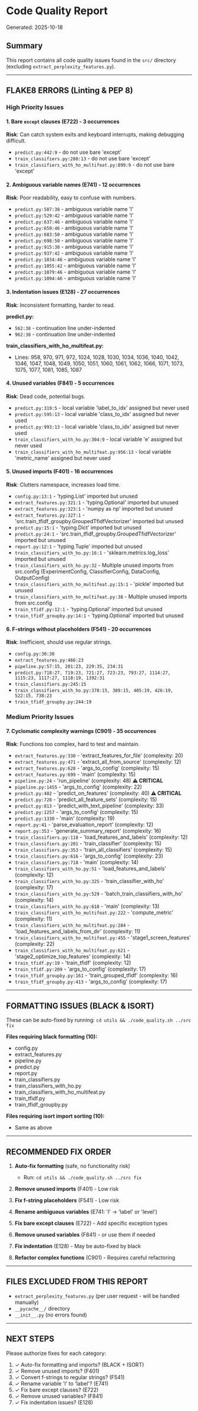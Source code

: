 # Code Quality Report

Generated: 2025-10-18

## Summary

This report contains all code quality issues found in the `src/` directory (excluding `extract_perplexity_features.py`).

---

## FLAKE8 ERRORS (Linting & PEP 8)

### High Priority Issues

#### 1. Bare `except` clauses (E722) - 3 occurrences
**Risk**: Can catch system exits and keyboard interrupts, making debugging difficult.

- `predict.py:442:9` - do not use bare 'except'
- `train_classifiers.py:280:13` - do not use bare 'except'
- `train_classifiers_with_ho_multifeat.py:899:9` - do not use bare 'except'

#### 2. Ambiguous variable names (E741) - 12 occurrences
**Risk**: Poor readability, easy to confuse with numbers.

- `predict.py:507:38` - ambiguous variable name 'l'
- `predict.py:529:42` - ambiguous variable name 'l'
- `predict.py:637:46` - ambiguous variable name 'l'
- `predict.py:659:46` - ambiguous variable name 'l'
- `predict.py:683:50` - ambiguous variable name 'l'
- `predict.py:698:50` - ambiguous variable name 'l'
- `predict.py:915:38` - ambiguous variable name 'l'
- `predict.py:937:42` - ambiguous variable name 'l'
- `predict.py:1034:46` - ambiguous variable name 'l'
- `predict.py:1055:42` - ambiguous variable name 'l'
- `predict.py:1079:46` - ambiguous variable name 'l'
- `predict.py:1094:46` - ambiguous variable name 'l'

#### 3. Indentation issues (E128) - 27 occurrences
**Risk**: Inconsistent formatting, harder to read.

**predict.py:**
- `562:38` - continuation line under-indented
- `962:38` - continuation line under-indented

**train_classifiers_with_ho_multifeat.py:**
- Lines: 958, 970, 971, 972, 1024, 1028, 1030, 1034, 1036, 1040, 1042, 1046, 1047, 1048, 1049, 1050, 1051, 1060, 1061, 1062, 1066, 1071, 1073, 1075, 1077, 1081, 1085, 1087

#### 4. Unused variables (F841) - 5 occurrences
**Risk**: Dead code, potential bugs.

- `predict.py:319:5` - local variable 'label_to_idx' assigned but never used
- `predict.py:595:13` - local variable 'class_to_idx' assigned but never used
- `predict.py:993:13` - local variable 'class_to_idx' assigned but never used
- `train_classifiers_with_ho.py:304:9` - local variable 'e' assigned but never used
- `train_classifiers_with_ho_multifeat.py:956:13` - local variable 'metric_name' assigned but never used

#### 5. Unused imports (F401) - 16 occurrences
**Risk**: Clutters namespace, increases load time.

- `config.py:13:1` - 'typing.List' imported but unused
- `extract_features.py:321:1` - 'typing.Optional' imported but unused
- `extract_features.py:323:1` - 'numpy as np' imported but unused
- `extract_features.py:327:1` - 'src.train_tfidf_groupby.GroupedTfidfVectorizer' imported but unused
- `predict.py:15:1` - 'typing.Dict' imported but unused
- `predict.py:24:1` - 'src.train_tfidf_groupby.GroupedTfidfVectorizer' imported but unused
- `report.py:12:1` - 'typing.Tuple' imported but unused
- `train_classifiers_with_ho.py:16:1` - 'sklearn.metrics.log_loss' imported but unused
- `train_classifiers_with_ho.py:32` - Multiple unused imports from src.config (ExperimentConfig, ClassifierConfig, DataConfig, OutputConfig)
- `train_classifiers_with_ho_multifeat.py:15:1` - 'pickle' imported but unused
- `train_classifiers_with_ho_multifeat.py:38` - Multiple unused imports from src.config
- `train_tfidf.py:12:1` - 'typing.Optional' imported but unused
- `train_tfidf_groupby.py:14:1` - 'typing.Optional' imported but unused

#### 6. F-strings without placeholders (F541) - 20 occurrences
**Risk**: Inefficient, should use regular strings.

- `config.py:30:30`
- `extract_features.py:466:23`
- `pipeline.py:57:15, 201:23, 229:35, 234:31`
- `predict.py:718:27, 719:23, 721:27, 723:23, 793:27, 1114:27, 1115:23, 1117:27, 1118:19, 1392:31`
- `train_classifiers.py:245:15`
- `train_classifiers_with_ho.py:378:15, 389:15, 405:19, 426:19, 522:15, 738:23`
- `train_tfidf_groupby.py:244:19`

### Medium Priority Issues

#### 7. Cyclomatic complexity warnings (C901) - 35 occurrences
**Risk**: Functions too complex, hard to test and maintain.

- `extract_features.py:330` - 'extract_features_for_file' (complexity: 20)
- `extract_features.py:471` - 'extract_all_from_source' (complexity: 12)
- `extract_features.py:628` - 'args_to_config' (complexity: 15)
- `extract_features.py:699` - 'main' (complexity: 15)
- `pipeline.py:24` - 'run_pipeline' (complexity: 48) **⚠️ CRITICAL**
- `pipeline.py:1455` - 'args_to_config' (complexity: 22)
- `predict.py:402` - 'predict_on_features' (complexity: 40) **⚠️ CRITICAL**
- `predict.py:728` - 'predict_all_feature_sets' (complexity: 15)
- `predict.py:813` - 'predict_with_text_pipeline' (complexity: 33)
- `predict.py:1257` - 'args_to_config' (complexity: 15)
- `predict.py:1330` - 'main' (complexity: 19)
- `report.py:41` - 'parse_evaluation_report' (complexity: 12)
- `report.py:353` - 'generate_summary_report' (complexity: 16)
- `train_classifiers.py:118` - 'load_features_and_labels' (complexity: 12)
- `train_classifiers.py:201` - 'train_classifier' (complexity: 15)
- `train_classifiers.py:353` - 'train_all_classifiers' (complexity: 15)
- `train_classifiers.py:616` - 'args_to_config' (complexity: 23)
- `train_classifiers.py:718` - 'main' (complexity: 14)
- `train_classifiers_with_ho.py:51` - 'load_features_and_labels' (complexity: 12)
- `train_classifiers_with_ho.py:325` - 'train_classifier_with_ho' (complexity: 17)
- `train_classifiers_with_ho.py:529` - 'batch_train_classifiers_with_ho' (complexity: 14)
- `train_classifiers_with_ho.py:618` - 'main' (complexity: 13)
- `train_classifiers_with_ho_multifeat.py:222` - 'compute_metric' (complexity: 11)
- `train_classifiers_with_ho_multifeat.py:284` - 'load_features_and_labels_from_dir' (complexity: 11)
- `train_classifiers_with_ho_multifeat.py:455` - 'stage1_screen_features' (complexity: 22)
- `train_classifiers_with_ho_multifeat.py:621` - 'stage2_optimize_top_features' (complexity: 14)
- `train_tfidf.py:19` - 'train_tfidf' (complexity: 12)
- `train_tfidf.py:209` - 'args_to_config' (complexity: 17)
- `train_tfidf_groupby.py:161` - 'train_grouped_tfidf' (complexity: 16)
- `train_tfidf_groupby.py:413` - 'args_to_config' (complexity: 17)

---

## FORMATTING ISSUES (BLACK & ISORT)

These can be auto-fixed by running: `cd utils && ./code_quality.sh ../src fix`

**Files requiring black formatting (10):**
- config.py
- extract_features.py
- pipeline.py
- predict.py
- report.py
- train_classifiers.py
- train_classifiers_with_ho.py
- train_classifiers_with_ho_multifeat.py
- train_tfidf.py
- train_tfidf_groupby.py

**Files requiring isort import sorting (10):**
- Same as above

---

## RECOMMENDED FIX ORDER

1. **Auto-fix formatting** (safe, no functionality risk)
   - Run: `cd utils && ./code_quality.sh ../src fix`

2. **Remove unused imports** (F401) - Low risk

3. **Fix f-string placeholders** (F541) - Low risk

4. **Rename ambiguous variables** (E741: 'l' → 'label' or 'level')

5. **Fix bare except clauses** (E722) - Add specific exception types

6. **Remove unused variables** (F841) - or use them if needed

7. **Fix indentation** (E128) - May be auto-fixed by black

8. **Refactor complex functions** (C901) - Requires careful refactoring

---

## FILES EXCLUDED FROM THIS REPORT

- `extract_perplexity_features.py` (per user request - will be handled manually)
- `__pycache__/` directory
- `__init__.py` (no errors found)

---

## NEXT STEPS

Please authorize fixes for each category:
1. ✓ Auto-fix formatting and imports? (BLACK + ISORT)
2. ✓ Remove unused imports? (F401)
3. ✓ Convert f-strings to regular strings? (F541)
4. ✓ Rename variable 'l' to 'label'? (E741)
5. ✓ Fix bare except clauses? (E722)
6. ✓ Remove unused variables? (F841)
7. ✓ Fix indentation issues? (E128)
